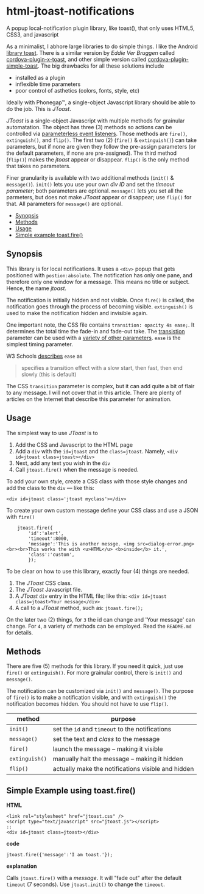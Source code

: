 # html-jtoast-notifications
A popup local-notification plugin library, like toast(), that only uses HTML5, CSS3, and javascript

As a minimalist, I abhore large libraries to do simple things. I like the Android [library toast](https://developer.android.com/guide/topics/ui/notifiers/toasts). There is a similar version by *Eddie Ver Bruggen* called [cordova-plugin-x-toast](https://www.npmjs.com/package/cordova-plugin-x-toast), and other simple version called [cordova-plugin-simple-toast](https://www.npmjs.com/package/cordova-plugin-simple-toast). The big drawbacks for all these solutions include

- installed as a plugin
- inflexible time parameters
- poor control of asthetics (colors, fonts, style, etc)

Ideally with Phonegap&trade;, a single-object Javascript library should be able to do the job. This is *JToast*.

*JToast* is a single-object Javascript with multiple methods for grainular automatation. The object has three (3) methods so actions can be controlled via [parameterless event listeners](https://developer.mozilla.org/en-US/docs/Web/API/EventTarget/addEventListener). Those methods are `fire()`, `extinguish()`, and `flip()`. The first two (2) (`fire()` & `extinguish()`) can take parameters, but if none are given they follow the pre-assign parameters (or the default parameters, if none are pre-assigned). The third method (`flip()`) makes the *jtoast* appear or disappear. `flip()` is the only method that takes no parameters.

Finer granularity is available with two additional methods (`init()` & `message()`). `init()` lets you use your own *div ID* and set the *timeout parameter*; both parameters are optional.  `message()` lets you set all the parmeters, but does not make *JToast* appear or disappear; use `flip()` for that. All parameters for `message()` are optional.


- [Synopsis](#synopsis)
- [Methods](#methods)
- [Usage](#usage)
- [Simple example toast.fire()](#fire)


## <a name=synopsis>Synopsis</a> ##

This library is for local notifications. It uses a `<div>` popup that gets positioned with `postion:absolute`. The notification has only one pane, and therefore only one window for a message. This means no title or subject. Hence, the name *jtoast*.

The notification is initially hidden and not visible. Once `fire()` is called, the notification goes through the process of becoming visible. `extinguish()` is used to make the notification hidden and invisible again.

One important note, the CSS file contains `transition: opacity 4s ease;`. It determines the total time the fade-in and fade-out take. The [transistion](https://developer.mozilla.org/en-US/docs/Web/CSS/transition) parameter can be used with a [variety of other parameters](https://developer.mozilla.org/en-US/docs/Web/CSS/CSS_Transitions/Using_CSS_transitions). `ease` is the simplest timing parameter.

W3 Schools [describes](https://www.w3schools.com/css/css3_transitions.asp) `ease` as

> specifies a transition effect with a slow start, then fast, then end slowly (this is default)

The CSS `transition` parameter is complex, but it can add quite a bit of flair to any message. I will not cover that in this article. There are plenty of articles on the Internet that describe this parameter for animation.

## <a name=usage>Usage</a> ##

The simplest way to use *JToast* is to 

1. Add the CSS and Javascript to the HTML page
2. Add a `div` with the `id=jtoast` and the `class=jtoast`. Namely, `<div id=jtoast class=jtoast></div>`
3. Next, add any text you wish in the `div`
4. Call `jtoast.fire()` when the message is needed.

To add your own style, create a CSS class with those style changes and add the class to the `div` &mdash; like this:

    <div id=jtoast class='jtoast myclass'></div>

To create your own custom message define your CSS class and use a JSON with `fire()`

```
    jtoast.fire({
        'id':'alert',
        'timeout':8000,
        'message':'This is another messge. <img src=dialog-error.png><br><br>This works the with <u>HTML</u> <b>inside</b> it.',
        'class':'custom',
        });
```

To be clear on how to use this library, exactly four (4) things are needed. 

1. The *JToast* CSS class.
2. The *JToast* Javascript file.
3. A *JToast* `div` entry in the HTML file; like this: `<div id=jtoast class=jtoast>Your message</div>`
4. A call to a *JToast* method, such as: `jtoast.fire();`

On the later two (2) things, for `3` the id can change and 'Your message' can change. For `4`, a variety of methods can be employed. Read the `README.md` for details.

## <a name=method>Methods</a> ##

There are five (5) methods for this library. If you need it quick, just use `fire()` or `extinguish()`. For more grainular control, there is `init()` and `message()`.

The notification can be customized via `init()` and `message()`. The purpose of `fire()` is to make a notification visible, and with `extinguish()` the notification becomes hidden. You should not have to use `flip()`.

method         |  purpose
---------------|-----------
`init()`       | set the `id` and `timeout` to the notifications 
`message()`    | set the text and *class* to the message
`fire()`       | launch the message &ndash; making it visible
`extinguish()` | manually halt the message &ndash; making it hidden
`flip()`       | actually make the notifications visible and hidden

## Simple Example using <a name=toast>toast.fire()</a> ###

**HTML**

    <link rel="stylesheet" href="jtoast.css" />
    <script type="text/javascript" src="jtoast.js"></script>
    ::
    <div id=jtoast class=jtoast></div>

**code**

    jtoast.fire({'message':'I am toast.'});

**explanation**

Calls `jtoast.fire()` with a *message*. It will "fade out" after the default `timeout` (7 seconds). Use `jtoast.init()` to change the `timeout`.


